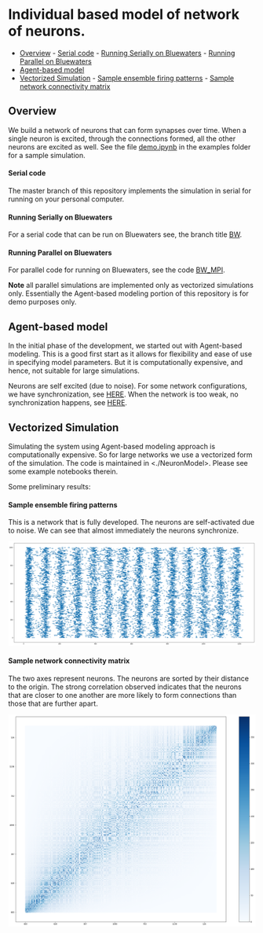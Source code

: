 # Individual based model of network of neurons.

<!-- TOC depthFrom:2 depthTo:4 withLinks:1 updateOnSave:1 orderedList:0 -->

- [Overview](#overview)
		- [Serial code](#serial-code)
		- [Running Serially on Bluewaters](#running-serially-on-bluewaters)
		- [Running Parallel on Bluewaters](#running-parallel-on-bluewaters)
- [Agent-based model](#agent-based-model)
- [Vectorized Simulation](#vectorized-simulation)
		- [Sample ensemble firing patterns](#sample-ensemble-firing-patterns)
		- [Sample network connectivity matrix](#sample-network-connectivity-matrix)

<!-- /TOC -->

## Overview
We build a network of neurons that can form synapses over time. When a single neuron is excited, through the connections formed, all the other neurons are excited as well. See the file [demo.ipynb](https://github.com/sahandha/NeuroNet/blob/master/examples/demo.ipynb) in the examples folder for a sample simulation.

#### Serial code

The master branch of this repository implements the simulation in serial for running on your personal computer.

#### Running Serially on Bluewaters

For a serial code that can be run on Bluewaters see, the branch title [BW](https://github.com/sahandha/NeuroNet/tree/BW).

#### Running Parallel on Bluewaters

For parallel code for running on Bluewaters, see the code [BW_MPI](https://github.com/sahandha/NeuroNet/tree/BW_MPI).

**Note** all parallel simulations are implemented only as vectorized simulations only. Essentially the Agent-based modeling portion of this repository is for demo purposes only.

## Agent-based model

In the initial phase of the development, we started out with Agent-based modeling. This is a good first start as it allows for flexibility and ease of use in specifying model parameters. But it is computationally expensive, and hence, not suitable for large simulations.

Neurons are self excited (due to noise). For some network configurations, we have synchronization, see [HERE](https://github.com/sahandha/NeuroNet/blob/master/NeuronModel/Demo-Copy2.ipynb). When the network is too weak, no synchronization happens, see [HERE](https://github.com/sahandha/NeuroNet/blob/master/NeuronModel/Demo-Copy3.ipynb).

## Vectorized Simulation

Simulating the system using Agent-based modeling approach is computationally expensive. So for large networks we use a vectorized form of the simulation. The code is maintained in <./NeuronModel>. Please see some example notebooks therein.

Some preliminary results:

#### Sample ensemble firing patterns

This is a network that is fully developed. The neurons are self-activated due to noise. We can see that almost immediately the neurons synchronize.

![Adjacency matrix](./Images/TimeFrequency.png)

#### Sample network connectivity matrix

The two axes represent neurons. The neurons are sorted by their distance to the origin. The strong correlation observed indicates that the neurons that are closer to one another are more likely to form connections than those that are further apart.

![Adjacency matrix](./Images/AdjacencyMatrix.png)
